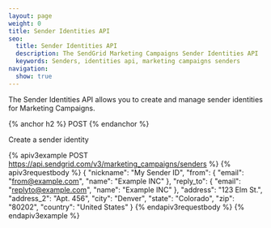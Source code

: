 ```yaml
---
layout: page
weight: 0
title: Sender Identities API
seo:
  title: Sender Identities API
  description: The SendGrid Marketing Campaigns Sender Identities API
  keywords: Senders, identities api, marketing campaigns senders
navigation:
  show: true
---
```

The Sender Identities API allows you to create and manage sender identities for Marketing Campaigns.

{% anchor h2 %}
POST
{% endanchor %}

Create a sender identity

{% apiv3example POST https://api.sendgrid.com/v3/marketing_campaigns/senders %}
{% apiv3requestbody %}
{
  "nickname": "My Sender ID",
  "from": {
    "email": "from@example.com",
    "name": "Example INC"
  },
  "reply_to": {
    "email": "replyto@example.com",
    "name": "Example INC"
  },
  "address": "123 Elm St.",
  "address_2": "Apt. 456",
  "city": "Denver",
  "state": "Colorado",
  "zip": "80202",
  "country": "United States"
}
{% endapiv3requestbody %}
{% endapiv3example %}
